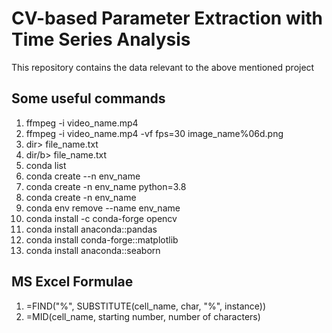 # CV-based Parameter Extraction with Time Series Analysis
This repository contains the data relevant to the above mentioned project

## Some useful commands
1. ffmpeg -i video_name.mp4
2. ffmpeg -i video_name.mp4 -vf fps=30 image_name%06d.png
3. dir> file_name.txt
4. dir/b> file_name.txt
5. conda list
6. conda create --n env_name
7. conda create -n env_name python=3.8
8. conda create -n env_name
9. conda env remove --name env_name
10. conda install -c conda-forge opencv
11. conda install anaconda::pandas
12. conda install conda-forge::matplotlib
13. conda install anaconda::seaborn


## MS Excel Formulae
1. =FIND("%", SUBSTITUTE(cell_name, char, "%", instance))
2. =MID(cell_name, starting number, number of characters)
